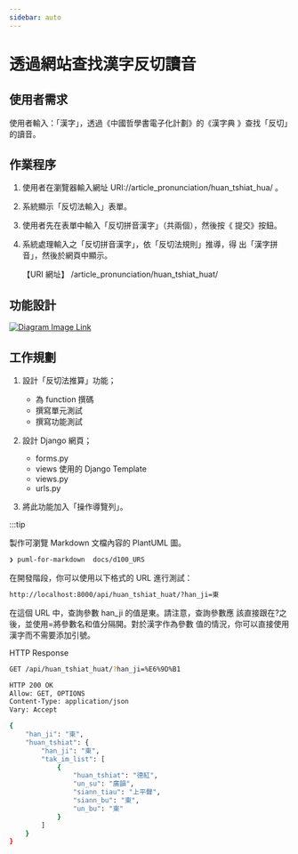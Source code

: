 ```yaml
---
sidebar: auto
---
```


<!-- markdownlint-disable MD012 MD024 MD033 MD043 -->

# 透過網站查找漢字反切讀音

## 使用者需求

使用者輸入：「漢字」，透過《中國哲學書電子化計劃》的《漢字典
》查找「反切」的讀音。

## 作業程序

<!--![Diagram Image Link](puml/fn004-1ur.puml)-->

1. 使用者在瀏覽器輸入網址
   URI://article_pronunciation/huan_tshiat_hua/ 。

2. 系統顯示「反切法輸入」表單。

3. 使用者先在表單中輸入「反切拼音漢字」（共兩個），然後按《
   提交》按鈕。

4. 系統處理輸入之「反切拼音漢字」，依「反切法規則」推導，得
   出「漢字拼音」，然後於網頁中顯示。

   【URI 網址】 /article_pronunciation/huan_tshiat_huat/

## 功能設計

[![Diagram Image Link](https://tinyurl.com/26bxssq7)](https://tinyurl.com/26bxssq7)<!--![Diagram Image Link](puml/fn003-2tr.puml)-->

## 工作規劃

1. 設計「反切法推算」功能；

   - 為 function 撰碼
   - 撰寫單元測試
   - 撰寫功能測試

2. 設計 Django 網頁；

   - forms.py
   - views 使用的 Django Template
   - views.py
   - urls.py

3. 將此功能加入「操作導覽列」。

:::tip

製作可瀏覽 Markdown 文檔內容的 PlantUML 圖。

```sh
❯ puml-for-markdown  docs/d100_URS
```

在開發階段，你可以使用以下格式的 URL 進行測試：

```sh
http://localhost:8000/api/huan_tshiat_huat/?han_ji=東
```

在這個 URL 中，查詢參數 han_ji 的值是東。請注意，查詢參數應
該直接跟在?之後，並使用=將參數名和值分隔開。對於漢字作為參數
值的情況，你可以直接使用漢字而不需要添加引號。

HTTP Response

```sh
GET /api/huan_tshiat_huat/?han_ji=%E6%9D%B1

HTTP 200 OK
Allow: GET, OPTIONS
Content-Type: application/json
Vary: Accept

{
    "han_ji": "東",
    "huan_tshiat": {
        "han_ji": "東",
        "tak_im_list": [
            {
                "huan_tshiat": "德紅",
                "un_su": "廣韻",
                "siann_tiau": "上平聲",
                "siann_bu": "東",
                "un_bu": "東"
            }
        ]
    }
}
```
